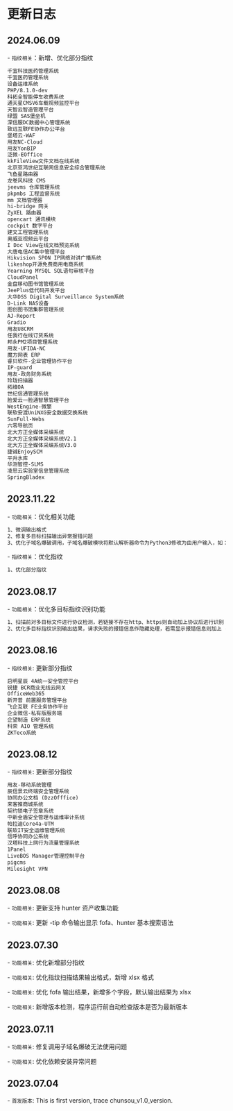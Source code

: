 # 更新日志
## 2024.06.09
\- `指纹相关`：新增、优化部分指纹

```html
千宜科技医药管理系统
千宜医药管理系统
设备运维系统
PHP/8.1.0-dev
科拓全智能停车收费系统
通天星CMSV6车载视频监控平台
天智云智造管理平台
绿盟 SAS堡垒机
深信服DC数据中心管理系统
致远互联FE协作办公平台
堡塔云-WAF
用友NC-Cloud
用友YonBIP
泛微-EOffice
kkFileView文件文档在线系统
北京亚鸿世纪互联网信息安全综合管理系统
飞鱼星路由器
龙卷风科技 CMS
jeevms 仓库管理系统
pkpmbs 工程监督系统
mm 文档管理器
hi-bridge 网关
ZyXEL 路由器
opencart 通讯模块
cockpit 数字平台
建文工程管理系统
奥威亚视频云平台
I Doc View在线文档预览系统
大唐电信AC集中管理平台
Hikvision SPON IP网络对讲广播系统
likeshop开源免费商用电商系统
Yearning MYSQL SQL语句审核平台
CloudPanel
金盘移动图书馆管理系统
JeePlus低代码开发平台
大华DSS Digital Surveillance System系统
D-Link NAS设备
图创图书馆集群管理系统
AJ-Report
Gradio
用友U8CRM
任我行在线订货系统
邦永PM2项目管理系统
用友-UFIDA-NC
魔方网表 ERP
睿贝软件-企业管理协作平台
IP-guard
用友-政务财务系统
玲珑扫描器
拓维OA
世纪信通管理系统
脸爱云一脸通智慧管理平台
WestEngine-微擎
联软安渡UniNXG安全数据交换系统
SunFull-Webs
六零导航页
北大方正全媒体采编系统
北大方正全媒体采编系统V2.1
北大方正全媒体采编系统V3.0
捷诚EnjoySCM
平升水库
华测智控-SLMS
凌思云实验室信息管理系统
SpringBladex
```
## 2023.11.22
\- `功能相关`：优化相关功能

```html
1、微调输出格式
2、修复多目标扫描输出异常报错问题
3、优化子域名爆破调用，子域名爆破模块将默认解析器命令为Python3修改为由用户输入，如：系统自身python命令为python3.8则输入python3.8
```

\- `指纹相关`：优化指纹

```html
1、优化部分指纹
```


## 2023.08.17
\- `功能相关`：优化多目标指纹识别功能

```html
1、扫描前对多目标文件进行协议检测，若链接不存在http、https则自动加上协议后进行识别
2、优化多目标指纹识别输出结果，请求失败的报错信息作隐藏处理，若需显示报错信息则加上 -e 命令： python3 chunsou.py -f urls.txt -e
```

## 2023.08.16
\- `指纹相关`: 更新部分指纹

```html
启明星辰 4A统一安全管控平台
锐捷 BCR商业无线云网关
OfficeWeb365
新开普 前置服务管理平台
飞企互联 FE业务协作平台
企业微信-私有版服务端
企望制造 ERP系统
科荣 AIO 管理系统
ZKTeco系统
```

## 2023.08.12

\- `指纹相关`: 更新部分指纹

```html
用友-移动系统管理
辰信景云终端安全管理系统
协同办公文档 (DzzOfffice)
来客推商城系统
契约锁电子签章系统
中新金盾安全管理与运维审计系统
帕拉迪Core4a-UTM
联软IT安全运维管理系统
信呼协同办公系统
汉塔科技上网行为流量管理系统
1Panel
LiveBOS Manager管理控制平台
pigcms
Milesight VPN
```

## 2023.08.08

\- `功能相关`: 更新支持 hunter 资产收集功能

\- `功能相关`: 更新 -tip 命令输出显示 fofa、hunter 基本搜索语法


## 2023.07.30

\- `功能相关`: 优化新增部分指纹

\- `功能相关`: 优化指纹扫描结果输出格式，新增 xlsx 格式

\- `功能相关`: 优化 fofa 输出结果，新增多个字段，默认输出结果为 xlsx

\- `功能相关`: 新增版本检测，程序运行前自动检查版本是否为最新版本



## 2023.07.11

\- `功能相关`: 修复调用子域名爆破无法使用问题

\- `功能相关`: 优化依赖安装异常问题


## 2023.07.04

\- `首发版本`: This is first version, trace chunsou_v1.0_version.

